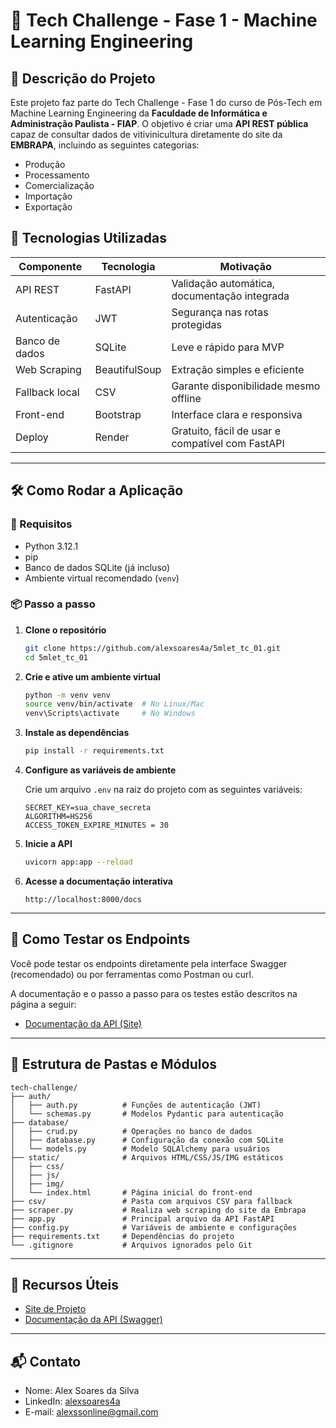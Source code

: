 # 🍷 Tech Challenge - Fase 1 - Machine Learning Engineering

## 🧾 Descrição do Projeto

Este projeto faz parte do Tech Challenge - Fase 1 do curso de Pós-Tech em Machine Learning Engineering da **Faculdade de Informática e Administração Paulista - FIAP**. O objetivo é criar uma **API REST pública** capaz de consultar dados de vitivinicultura diretamente do site da **EMBRAPA**, incluindo as seguintes categorias:
- Produção
- Processamento
- Comercialização
- Importação
- Exportação


## 🧩 Tecnologias Utilizadas

| Componente | Tecnologia | Motivação |
|-----------|------------|-----------|
| API REST | FastAPI | Validação automática, documentação integrada |
| Autenticação | JWT | Segurança nas rotas protegidas |
| Banco de dados | SQLite | Leve e rápido para MVP |
| Web Scraping | BeautifulSoup | Extração simples e eficiente |
| Fallback local | CSV | Garante disponibilidade mesmo offline |
| Front-end | Bootstrap | Interface clara e responsiva |
| Deploy | Render | Gratuito, fácil de usar e compatível com FastAPI |
---

## 🛠️ Como Rodar a Aplicação

### 🔧 Requisitos

- Python 3.12.1
- pip
- Banco de dados SQLite (já incluso)
- Ambiente virtual recomendado (`venv`)

### 📦 Passo a passo

1. **Clone o repositório**
   ```bash
   git clone https://github.com/alexsoares4a/5mlet_tc_01.git
   cd 5mlet_tc_01
   ```

2. **Crie e ative um ambiente virtual**
   ```bash
   python -m venv venv
   source venv/bin/activate  # No Linux/Mac
   venv\Scripts\activate     # No Windows
   ```

3. **Instale as dependências**
   ```bash
   pip install -r requirements.txt
   ```

4. **Configure as variáveis de ambiente**

   Crie um arquivo `.env` na raiz do projeto com as seguintes variáveis:

   ```env
   SECRET_KEY=sua_chave_secreta
   ALGORITHM=HS256
   ACCESS_TOKEN_EXPIRE_MINUTES = 30
   ```

5. **Inicie a API**
   ```bash
   uvicorn app:app --reload
   ```

6. **Acesse a documentação interativa**
   ```
   http://localhost:8000/docs
   ```

---

## 🧪 Como Testar os Endpoints

Você pode testar os endpoints diretamente pela interface Swagger (recomendado) ou por ferramentas como Postman ou curl.

A documentação e o passo a passo para os testes estão descritos na página a seguir:
- [Documentação da API (Site)](https://fivemlet-tc-01.onrender.com/static/page-documentacao.html)


---

## 📁 Estrutura de Pastas e Módulos

```
tech-challenge/
├── auth/
│   ├── auth.py          # Funções de autenticação (JWT)
│   └── schemas.py       # Modelos Pydantic para autenticação
├── database/
│   ├── crud.py          # Operações no banco de dados
│   ├── database.py      # Configuração da conexão com SQLite
│   └── models.py        # Modelo SQLAlchemy para usuários
├── static/              # Arquivos HTML/CSS/JS/IMG estáticos
│   ├── css/
│   ├── js/
│   ├── img/
│   └── index.html       # Página inicial do front-end
├── csv/                 # Pasta com arquivos CSV para fallback
├── scraper.py           # Realiza web scraping do site da Embrapa
├── app.py               # Principal arquivo da API FastAPI
├── config.py            # Variáveis de ambiente e configurações
├── requirements.txt     # Dependências do projeto
└── .gitignore           # Arquivos ignorados pelo Git
```

---

## 📎 Recursos Úteis

- [Site de Projeto](https://fivemlet-tc-01.onrender.com)
- [Documentação da API (Swagger)](https://fivemlet-tc-01.onrender.com/docs)

---

## 📬 Contato

- Nome: Alex Soares da Silva
- LinkedIn: [alexsoares4a](https://www.linkedin.com/in/alexsoares4a/)
- E-mail: alexssonline@gmail.com
